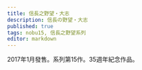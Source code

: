 ```yaml
---
title: 信長之野望・大志
description: 信長の野望・大志
published: true
tags: nobu15, 信長之野望系列
editor: markdown
---
```


2017年1月發售。系列第15作。35週年紀念作品。

